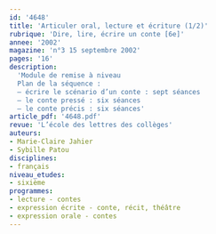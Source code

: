 ```yaml
---
id: '4648'
title: 'Articuler oral, lecture et écriture (1/2)'
rubrique: 'Dire, lire, écrire un conte [6e]'
annee: '2002'
magazine: 'n°3 15 septembre 2002'
pages: '16'
description: 
  'Module de remise à niveau
  Plan de la séquence :
  – écrire le scénario d’un conte : sept séances
  – le conte pressé : six séances
  – le conte précis : six séances'
article_pdf: '4648.pdf'
revue: 'L’école des lettres des collèges'
auteurs:
- Marie-Claire Jahier
- Sybille Patou
disciplines:
- français
niveau_etudes:
- sixième
programmes:
- lecture - contes
- expression écrite - conte, récit, théâtre
- expression orale - contes
---
```

